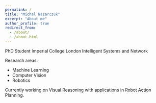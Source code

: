 ```yaml
---
permalink: /
title: "Michal Nazarczuk"
excerpt: "About me"
author_profile: true
redirect_from: 
  - /about/
  - /about.html
---
```


PhD Student
Imperial College London
Intelligent Systems and Network

Research areas:
  * Machine Learning
  * Computer Vision
  * Robotics
  
Currently working on Visual Reasoning with applications in Robot Action Planning.